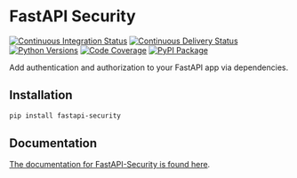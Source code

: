 # FastAPI Security

[![Continuous Integration Status](https://github.com/jmagnusson/fastapi-security/actions/workflows/ci.yml/badge.svg)](https://github.com/jmagnusson/fastapi-security/actions/workflows/ci.yml)
[![Continuous Delivery Status](https://github.com/jmagnusson/fastapi-security/actions/workflows/cd.yml/badge.svg)](https://github.com/jmagnusson/fastapi-security/actions/workflows/cd.yml)
[![Python Versions](https://img.shields.io/pypi/pyversions/fastapi-security.svg)](https://pypi.org/project/fastapi-security/)
[![Code Coverage](https://img.shields.io/codecov/c/github/jmagnusson/fastapi-security?color=%2334D058)](https://codecov.io/gh/jmagnusson/fastapi-security)
[![PyPI Package](https://img.shields.io/pypi/v/fastapi-security?color=%2334D058&label=pypi%20package)](https://pypi.org/project/fastapi-security)

Add authentication and authorization to your FastAPI app via dependencies.

## Installation

```bash
pip install fastapi-security
```

## Documentation

[The documentation for FastAPI-Security is found here](https://jmagnusson.github.io/fastapi-security/).
